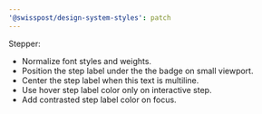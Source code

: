 ```yaml
---
'@swisspost/design-system-styles': patch
---
```


Stepper:

- Normalize font styles and weights.
- Position the step label under the the badge on small viewport.
- Center the step label when this text is multiline.
- Use hover step label color only on interactive step.
- Add contrasted step label color on focus.
